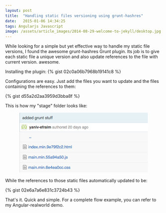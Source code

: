 ```yaml
---
layout: post
title:  "Handling static files versioning using grunt-hashres"
date:   2015-01-06 14:34:25
tags: Angularjs Javascript
image: /assets/article_images/2014-08-29-welcome-to-jekyll/desktop.jpg
---
```


While looking for a simple but yet effective way to handle my static file versions, I found the awesome grunt-hashres Grunt plugin. Its job is to give each static file a unique version and also update references to the file with current version. awesome.

Installing the plugin:
{% gist 02c0a06b7968b19141c8 %}

Configurations are easy. Just add the files you want to update and the files containing the references to them:

{% gist d55a2d2aa3959d3bba8f %}

<p></p>
This is how my "stage" folder looks like:

<p style="text-align:center;">
	<img src="/assets/article_images/2015-01-06-handling-static-files-versioning-using-grunt-hashres/image1.png" alt="">
</p>

While the references to those static files automatically updated to be:

{% gist 02e6a7a6e831c3724b43 %}

That's it. Quick and simple. For a complete flow example, you can refer to my Angular-realworld demo.

[jekyll]:      http://jekyllrb.com
[jekyll-gh]:   https://github.com/jekyll/jekyll
[jekyll-help]: https://github.com/jekyll/jekyll-help
